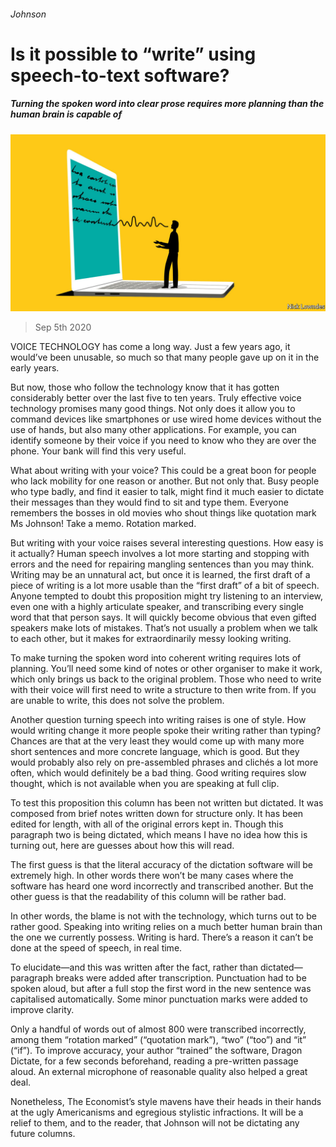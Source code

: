 ###### Johnson

# Is it possible to “write” using speech-to-text software? 

##### Turning the spoken word into clear prose requires more planning than the human brain is capable of 

![image](images/20200905_BKD001_0.jpg) 

> Sep 5th 2020 

VOICE TECHNOLOGY has come a long way. Just a few years ago, it would’ve been unusable, so much so that many people gave up on it in the early years.

But now, those who follow the technology know that it has gotten considerably better over the last five to ten years. Truly effective voice technology promises many good things. Not only does it allow you to command devices like smartphones or use wired home devices without the use of hands, but also many other applications. For example, you can identify someone by their voice if you need to know who they are over the phone. Your bank will find this very useful.


What about writing with your voice? This could be a great boon for people who lack mobility for one reason or another. But not only that. Busy people who type badly, and find it easier to talk, might find it much easier to dictate their messages than they would find to sit and type them. Everyone remembers the bosses in old movies who shout things like quotation mark Ms Johnson! Take a memo. Rotation marked.

But writing with your voice raises several interesting questions. How easy is it actually? Human speech involves a lot more starting and stopping with errors and the need for repairing mangling sentences than you may think. Writing may be an unnatural act, but once it is learned, the first draft of a piece of writing is a lot more usable than the “first draft” of a bit of speech. Anyone tempted to doubt this proposition might try listening to an interview, even one with a highly articulate speaker, and transcribing every single word that that person says. It will quickly become obvious that even gifted speakers make lots of mistakes. That’s not usually a problem when we talk to each other, but it makes for extraordinarily messy looking writing.

To make turning the spoken word into coherent writing requires lots of planning. You’ll need some kind of notes or other organiser to make it work, which only brings us back to the original problem. Those who need to write with their voice will first need to write a structure to then write from. If you are unable to write, this does not solve the problem.

Another question turning speech into writing raises is one of style. How would writing change it more people spoke their writing rather than typing? Chances are that at the very least they would come up with many more short sentences and more concrete language, which is good. But they would probably also rely on pre-assembled phrases and clichés a lot more often, which would definitely be a bad thing. Good writing requires slow thought, which is not available when you are speaking at full clip.

To test this proposition this column has been not written but dictated. It was composed from brief notes written down for structure only. It has been edited for length, with all of the original errors kept in. Though this paragraph two is being dictated, which means I have no idea how this is turning out, here are guesses about how this will read.

The first guess is that the literal accuracy of the dictation software will be extremely high. In other words there won’t be many cases where the software has heard one word incorrectly and transcribed another. But the other guess is that the readability of this column will be rather bad.

In other words, the blame is not with the technology, which turns out to be rather good. Speaking into writing relies on a much better human brain than the one we currently possess. Writing is hard. There’s a reason it can’t be done at the speed of speech, in real time.

To elucidate—and this was written after the fact, rather than dictated—paragraph breaks were added after transcription. Punctuation had to be spoken aloud, but after a full stop the first word in the new sentence was capitalised automatically. Some minor punctuation marks were added to improve clarity.

Only a handful of words out of almost 800 were transcribed incorrectly, among them “rotation marked” (“quotation mark”), “two” (“too”) and “it” (“if”). To improve accuracy, your author “trained” the software, Dragon Dictate, for a few seconds beforehand, reading a pre-written passage aloud. An external microphone of reasonable quality also helped a great deal.

Nonetheless, The Economist’s style mavens have their heads in their hands at the ugly Americanisms and egregious stylistic infractions. It will be a relief to them, and to the reader, that Johnson will not be dictating any future columns.

